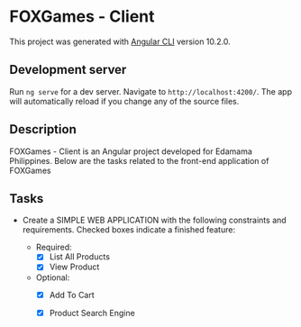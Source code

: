 # FOXGames - Client

This project was generated with [Angular CLI](https://github.com/angular/angular-cli) version 10.2.0.

## Development server

Run `ng serve` for a dev server. Navigate to `http://localhost:4200/`. The app will automatically reload if you change any of the source files.

## Description

FOXGames - Client is an Angular project developed for Edamama Philippines. Below are the tasks related to the front-end application of FOXGames

## Tasks
- Create a SIMPLE WEB APPLICATION with the following constraints and requirements. Checked boxes indicate a finished feature:

    - Required:
        - [x] List All Products
        - [x] View Product
    - Optional:
        - [x] Add To Cart
        - [x] Product Search Engine


